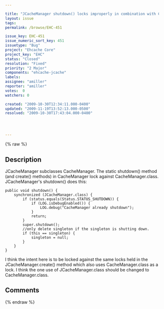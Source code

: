 ```yaml
---

title: "JCacheManager shutdown() locks improperly in combination with CacheManager.shutdown()"
layout: issue
tags: 
permalink: /browse/EHC-451

issue_key: EHC-451
issue_numeric_sort_key: 451
issuetype: "Bug"
project: "Ehcache Core"
project_key: "EHC"
status: "Closed"
resolution: "Fixed"
priority: "2 Major"
components: "ehcache-jcache"
labels: 
assignee: "amiller"
reporter: "amiller"
votes:  0
watchers: 0

created: "2009-10-30T12:34:11.000-0400"
updated: "2009-11-19T13:52:13.000-0500"
resolved: "2009-10-30T17:43:04.000-0400"




---
```


{% raw %}

## Description

<div markdown="1" class="description">

JCacheManager subclasses CacheManager.  The static shutdown() method (and create() methods) in CacheManager lock against CacheManager.class.  JCacheManager's shutdown() does this:

    public void shutdown() {
        synchronized (JCacheManager.class) {
            if (status.equals(Status.STATUS_SHUTDOWN)) {
                if (LOG.isDebugEnabled()) {
                    LOG.debug("CacheManager already shutdown");
                }
                return;
            }
            super.shutdown();
            //only delete singleton if the singleton is shutting down.
            if (this == singleton) {
                singleton = null;
            }
        }
    }

I think the intent here is to be locked against the same locks held in the JCacheManager.create() method which also uses CacheManager.class as a lock.  I think the one use of JCacheManager.class should be changed to CacheManager.class.


</div>

## Comments



{% endraw %}
